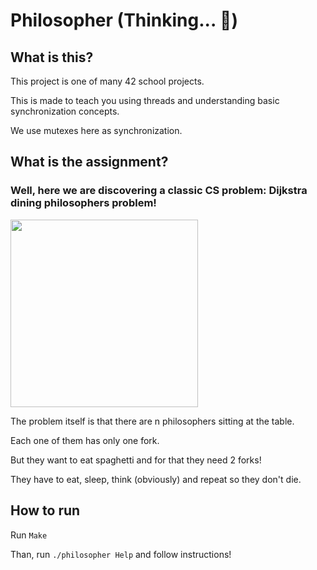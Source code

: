 # Philosopher (Thinking... 🧐)

## What is this?

This project is one of many 42 school projects. 

This is made to teach you using threads and understanding basic synchronization concepts.

We use mutexes here as synchronization.

## What is the assignment?

### Well, here we are discovering a classic CS problem: Dijkstra dining philosophers problem!

<img src="https://upload.wikimedia.org/wikipedia/commons/7/7b/An_illustration_of_the_dining_philosophers_problem.png" width = 300 height = 300>

The problem itself is that there are n philosophers sitting at the table.

Each one of them has only one fork.

But they want to eat spaghetti and for that they need 2 forks!

They have to eat, sleep, think (obviously) and repeat so they don't die.

## How to run

Run ```Make```

Than, run ```./philosopher Help``` and follow instructions!
